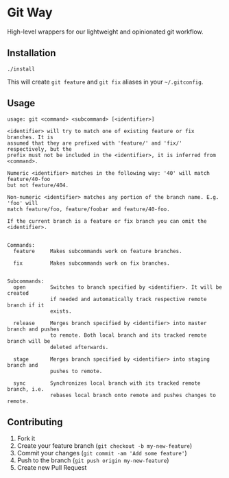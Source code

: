 # Git Way

High-level wrappers for our lightweight and opinionated git workflow.

## Installation

    ./install

This will create `git feature` and `git fix` aliases in your `~/.gitconfig`.

## Usage

```
usage: git <command> <subcommand> [<identifier>]

<identifier> will try to match one of existing feature or fix branches. It is
assumed that they are prefixed with 'feature/' and 'fix/' respectively, but the
prefix must not be included in the <identifier>, it is inferred from <command>.

Numeric <identifier> matches in the following way: '40' will match feature/40-foo
but not feature/404.

Non-numeric <identifier> matches any portion of the branch name. E.g. 'foo' will
match feature/foo, feature/foobar and feature/40-foo.

If the current branch is a feature or fix branch you can omit the <identifier>.


Commands:
  feature     Makes subcommands work on feature branches.

  fix         Makes subcommands work on fix branches.


Subcommands:
  open        Switches to branch specified by <identifier>. It will be created
              if needed and automatically track respective remote branch if it
              exists.

  release     Merges branch specified by <identifier> into master branch and pushes
              to remote. Both local branch and its tracked remote branch will be
              deleted afterwards.

  stage       Merges branch specified by <identifier> into staging branch and
              pushes to remote.

  sync        Synchronizes local branch with its tracked remote branch, i.e.
              rebases local branch onto remote and pushes changes to remote.
```

## Contributing

1. Fork it
2. Create your feature branch (`git checkout -b my-new-feature`)
3. Commit your changes (`git commit -am 'Add some feature'`)
4. Push to the branch (`git push origin my-new-feature`)
5. Create new Pull Request
